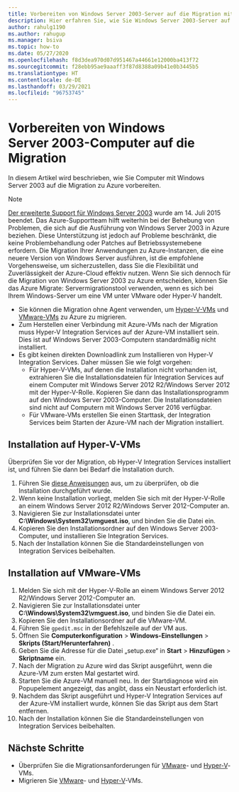 ```yaml
---
title: Vorbereiten von Windows Server 2003-Server auf die Migration mit Azure Migrate
description: Hier erfahren Sie, wie Sie Windows Server 2003-Server auf die Migration mit Azure Migrate vorbereiten.
author: rahulg1190
ms.author: rahugup
ms.manager: bsiva
ms.topic: how-to
ms.date: 05/27/2020
ms.openlocfilehash: f8d3dea970d07d951467a44661e12000ba413f72
ms.sourcegitcommit: f28ebb95ae9aaaff3f87d8388a09b41e0b3445b5
ms.translationtype: HT
ms.contentlocale: de-DE
ms.lasthandoff: 03/29/2021
ms.locfileid: "96753745"
---
```

# <a name="prepare-windows-server-2003-machines-for-migration"></a>Vorbereiten von Windows Server 2003-Computer auf die Migration

In diesem Artikel wird beschrieben, wie Sie Computer mit Windows Server 2003 auf die Migration zu Azure vorbereiten. 


> [!NOTE]
> [Der erweiterte Support für Windows Server 2003](/troubleshoot/azure/virtual-machines/run-win-server-2003#microsoft-windows-server-2003-end-of-support) wurde am 14. Juli 2015 beendet.  Das Azure-Supportteam hilft weiterhin bei der Behebung von Problemen, die sich auf die Ausführung von Windows Server 2003 in Azure beziehen. Diese Unterstützung ist jedoch auf Probleme beschränkt, die keine Problembehandlung oder Patches auf Betriebssystemebene erfordern. Die Migration Ihrer Anwendungen zu Azure-Instanzen, die eine neuere Version von Windows Server ausführen, ist die empfohlene Vorgehensweise, um sicherzustellen, dass Sie die Flexibilität und Zuverlässigkeit der Azure-Cloud effektiv nutzen. Wenn Sie sich dennoch für die Migration von Windows Server 2003 zu Azure entscheiden, können Sie das Azure Migrate: Servermigrationstool verwenden, wenn es sich bei Ihrem Windows-Server um eine VM unter VMware oder Hyper-V handelt.


- Sie können die Migration ohne Agent verwenden, um [Hyper-V-VMs](tutorial-migrate-hyper-v.md) und [VMware-VMs](tutorial-migrate-vmware.md) zu Azure zu migrieren.
- Zum Herstellen einer Verbindung mit Azure-VMs nach der Migration muss Hyper-V Integration Services auf der Azure-VM installiert sein. Dies ist auf Windows Server 2003-Computern standardmäßig nicht installiert.
- Es gibt keinen direkten Downloadlink zum Installieren von Hyper-V Integration Services. Daher müssen Sie wie folgt vorgehen:
    - Für Hyper-V-VMs, auf denen die Installation nicht vorhanden ist, extrahieren Sie die Installationsdateien für Integration Services auf einem Computer mit Windows Server 2012 R2/Windows Server 2012 mit der Hyper-V-Rolle. Kopieren Sie dann das Installationsprogramm auf den Windows Server 2003-Computer. Die Installationsdateien sind nicht auf Computern mit Windows Server 2016 verfügbar.
    - Für VMware-VMs erstellen Sie einen Starttask, der Integration Services beim Starten der Azure-VM nach der Migration installiert.


## <a name="install-on-hyper-v-vms"></a>Installation auf Hyper-V-VMs

Überprüfen Sie vor der Migration, ob Hyper-V Integration Services installiert ist, und führen Sie dann bei Bedarf die Installation durch.

1. Führen Sie [diese Anweisungen](/windows-server/virtualization/hyper-v/manage/manage-hyper-v-integration-services#turn-an-integration-service-on-or-off-using-hyper-v-manager) aus, um zu überprüfen, ob die Installation durchgeführt wurde.
2. Wenn keine Installation vorliegt, melden Sie sich mit der Hyper-V-Rolle an einem Windows Server 2012 R2/Windows Server 2012-Computer an.
3. Navigieren Sie zur Installationsdatei unter **C:\Windows\System32\vmguest.iso**, und binden Sie die Datei ein.
2. Kopieren Sie den Installationsordner auf den Windows Server 2003-Computer, und installieren Sie Integration Services.
4. Nach der Installation können Sie die Standardeinstellungen von Integration Services beibehalten. 

## <a name="install-on-vmware-vms"></a>Installation auf VMware-VMs

1. Melden Sie sich mit der Hyper-V-Rolle an einem Windows Server 2012 R2/Windows Server 2012-Computer an.
2. Navigieren Sie zur Installationsdatei unter **C:\Windows\System32\vmguest.iso**, und binden Sie die Datei ein.
3. Kopieren Sie den Installationsordner auf die VMware-VM.
4. Führen Sie ```gpedit.msc``` in der Befehlszeile auf der VM aus.
5. Öffnen Sie **Computerkonfiguration** > **Windows-Einstellungen** > **Skripts (Start/Herunterfahren)** .
6. Geben Sie die Adresse für die Datei „setup.exe“ in **Start** > **Hinzufügen** > **Skriptname** ein.
7. Nach der Migration zu Azure wird das Skript ausgeführt, wenn die Azure-VM zum ersten Mal gestartet wird.
8. Starten Sie die Azure-VM manuell neu. In der Startdiagnose wird ein Popupelement angezeigt, das angibt, dass ein Neustart erforderlich ist.
9. Nachdem das Skript ausgeführt und Hyper-V Integration Services auf der Azure-VM installiert wurde, können Sie das Skript aus dem Start entfernen.
10. Nach der Installation können Sie die Standardeinstellungen von Integration Services beibehalten. 

## <a name="next-steps"></a>Nächste Schritte

- Überprüfen Sie die Migrationsanforderungen für [VMware](migrate-support-matrix-vmware-migration.md)- und [Hyper-V](migrate-support-matrix-hyper-v-migration.md)-VMs.
- Migrieren Sie [VMware](server-migrate-overview.md)- und [Hyper-V](tutorial-migrate-hyper-v.md)-VMs.
